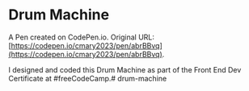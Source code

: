 # Drum Machine

A Pen created on CodePen.io. Original URL: [https://codepen.io/cmary2023/pen/abrBBvq](https://codepen.io/cmary2023/pen/abrBBvq).

I designed and coded this Drum Machine as part of the Front End Dev Certificate at #freeCodeCamp.# drum-machine
